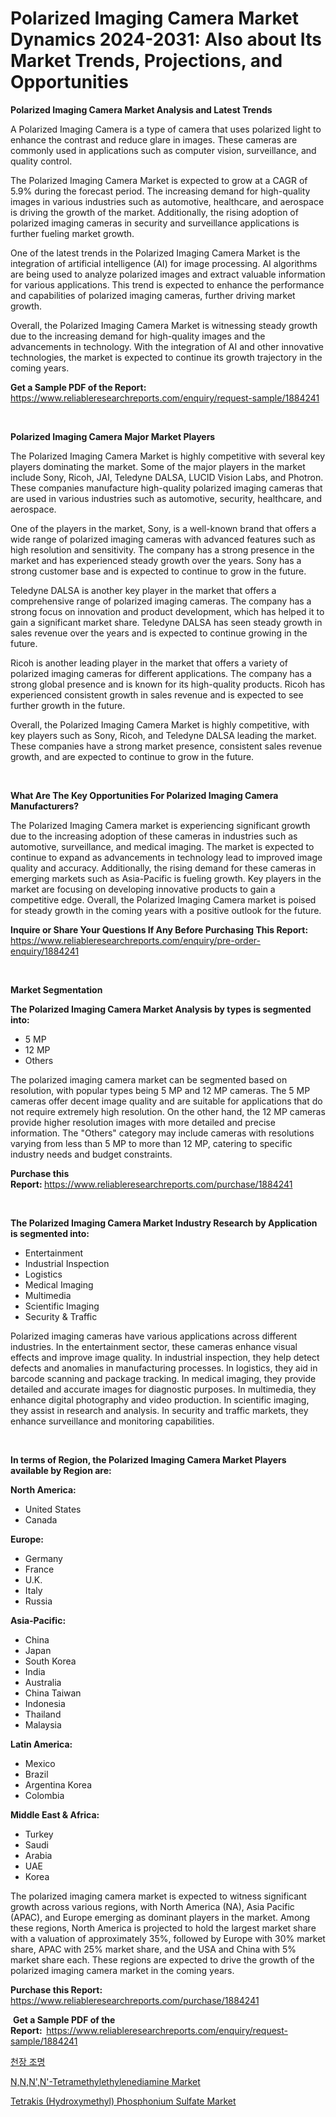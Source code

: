 <p><h1>Polarized Imaging Camera Market Dynamics 2024-2031: Also about Its Market Trends, Projections, and Opportunities</h1></p><p><strong>Polarized Imaging Camera Market Analysis and Latest Trends</strong></p>
<p><p>A Polarized Imaging Camera is a type of camera that uses polarized light to enhance the contrast and reduce glare in images. These cameras are commonly used in applications such as computer vision, surveillance, and quality control.</p><p>The Polarized Imaging Camera Market is expected to grow at a CAGR of 5.9% during the forecast period. The increasing demand for high-quality images in various industries such as automotive, healthcare, and aerospace is driving the growth of the market. Additionally, the rising adoption of polarized imaging cameras in security and surveillance applications is further fueling market growth.</p><p>One of the latest trends in the Polarized Imaging Camera Market is the integration of artificial intelligence (AI) for image processing. AI algorithms are being used to analyze polarized images and extract valuable information for various applications. This trend is expected to enhance the performance and capabilities of polarized imaging cameras, further driving market growth.</p><p>Overall, the Polarized Imaging Camera Market is witnessing steady growth due to the increasing demand for high-quality images and the advancements in technology. With the integration of AI and other innovative technologies, the market is expected to continue its growth trajectory in the coming years.</p></p>
<p><strong>Get a Sample PDF of the Report:&nbsp;</strong> <a href="https://www.reliableresearchreports.com/enquiry/request-sample/1884241">https://www.reliableresearchreports.com/enquiry/request-sample/1884241</a></p>
<p>&nbsp;</p>
<p><strong>Polarized Imaging Camera Major Market Players</strong></p>
<p><p>The Polarized Imaging Camera Market is highly competitive with several key players dominating the market. Some of the major players in the market include Sony, Ricoh, JAI, Teledyne DALSA, LUCID Vision Labs, and Photron. These companies manufacture high-quality polarized imaging cameras that are used in various industries such as automotive, security, healthcare, and aerospace.</p><p>One of the players in the market, Sony, is a well-known brand that offers a wide range of polarized imaging cameras with advanced features such as high resolution and sensitivity. The company has a strong presence in the market and has experienced steady growth over the years. Sony has a strong customer base and is expected to continue to grow in the future.</p><p>Teledyne DALSA is another key player in the market that offers a comprehensive range of polarized imaging cameras. The company has a strong focus on innovation and product development, which has helped it to gain a significant market share. Teledyne DALSA has seen steady growth in sales revenue over the years and is expected to continue growing in the future.</p><p>Ricoh is another leading player in the market that offers a variety of polarized imaging cameras for different applications. The company has a strong global presence and is known for its high-quality products. Ricoh has experienced consistent growth in sales revenue and is expected to see further growth in the future.</p><p>Overall, the Polarized Imaging Camera Market is highly competitive, with key players such as Sony, Ricoh, and Teledyne DALSA leading the market. These companies have a strong market presence, consistent sales revenue growth, and are expected to continue to grow in the future.</p></p>
<p>&nbsp;</p>
<p><strong>What Are The Key Opportunities For Polarized Imaging Camera Manufacturers?</strong></p>
<p><p>The Polarized Imaging Camera market is experiencing significant growth due to the increasing adoption of these cameras in industries such as automotive, surveillance, and medical imaging. The market is expected to continue to expand as advancements in technology lead to improved image quality and accuracy. Additionally, the rising demand for these cameras in emerging markets such as Asia-Pacific is fueling growth. Key players in the market are focusing on developing innovative products to gain a competitive edge. Overall, the Polarized Imaging Camera market is poised for steady growth in the coming years with a positive outlook for the future.</p></p>
<p><strong>Inquire or Share Your Questions If Any Before Purchasing This Report:</strong> <a href="https://www.reliableresearchreports.com/enquiry/pre-order-enquiry/1884241">https://www.reliableresearchreports.com/enquiry/pre-order-enquiry/1884241</a></p>
<p>&nbsp;</p>
<p><strong>Market Segmentation</strong></p>
<p><strong>The Polarized Imaging Camera Market Analysis by types is segmented into:</strong></p>
<p><ul><li>5 MP</li><li>12 MP</li><li>Others</li></ul></p>
<p><p>The polarized imaging camera market can be segmented based on resolution, with popular types being 5 MP and 12 MP cameras. The 5 MP cameras offer decent image quality and are suitable for applications that do not require extremely high resolution. On the other hand, the 12 MP cameras provide higher resolution images with more detailed and precise information. The "Others" category may include cameras with resolutions varying from less than 5 MP to more than 12 MP, catering to specific industry needs and budget constraints.</p></p>
<p><strong>Purchase this Report:&nbsp;</strong><a href="https://www.reliableresearchreports.com/purchase/1884241">https://www.reliableresearchreports.com/purchase/1884241</a></p>
<p>&nbsp;</p>
<p><strong>The Polarized Imaging Camera Market Industry Research by Application is segmented into:</strong></p>
<p><ul><li>Entertainment</li><li>Industrial Inspection</li><li>Logistics</li><li>Medical Imaging</li><li>Multimedia</li><li>Scientific Imaging</li><li>Security & Traffic</li></ul></p>
<p><p>Polarized imaging cameras have various applications across different industries. In the entertainment sector, these cameras enhance visual effects and improve image quality. In industrial inspection, they help detect defects and anomalies in manufacturing processes. In logistics, they aid in barcode scanning and package tracking. In medical imaging, they provide detailed and accurate images for diagnostic purposes. In multimedia, they enhance digital photography and video production. In scientific imaging, they assist in research and analysis. In security and traffic markets, they enhance surveillance and monitoring capabilities.</p></p>
<p>&nbsp;</p>
<p><strong>In terms of Region, the Polarized Imaging Camera Market Players available by Region are:</strong></p>
<p>
    <p> <strong> North America: </strong>
        <ul>
            <li>United States</li>
            <li>Canada</li>
        </ul>
        </p> 
    <p> <strong> Europe: </strong>
        <ul>
            <li>Germany</li>
            <li>France</li>
            <li>U.K.</li>
            <li>Italy</li>
            <li>Russia</li>
        </ul>
        </p> 
    <p> <strong> Asia-Pacific: </strong>
        <ul>
            <li>China</li>
            <li>Japan</li>
            <li>South Korea</li>
            <li>India</li>
            <li>Australia</li>
            <li>China Taiwan</li>
            <li>Indonesia</li>
            <li>Thailand</li>
            <li>Malaysia</li>
        </ul>
        </p> 
    <p> <strong> Latin America: </strong>
        <ul>
            <li>Mexico</li>
            <li>Brazil</li>
            <li>Argentina Korea</li>
            <li>Colombia</li>
        </ul>
        </p> 
    <p> <strong> Middle East & Africa: </strong>
        <ul>
            <li>Turkey</li>
            <li>Saudi</li>
            <li>Arabia</li>
            <li>UAE</li>
            <li>Korea</li>
        </ul>
    </p>
    </p>
<p><p>The polarized imaging camera market is expected to witness significant growth across various regions, with North America (NA), Asia Pacific (APAC), and Europe emerging as dominant players in the market. Among these regions, North America is projected to hold the largest market share with a valuation of approximately 35%, followed by Europe with 30% market share, APAC with 25% market share, and the USA and China with 5% market share each. These regions are expected to drive the growth of the polarized imaging camera market in the coming years.</p></p>
<p><strong>Purchase this Report: </strong><a href="https://www.reliableresearchreports.com/purchase/1884241">https://www.reliableresearchreports.com/purchase/1884241</a></p>
<p>&nbsp;<strong>Get a Sample PDF of the Report:&nbsp;&nbsp;</strong><a href="https://www.reliableresearchreports.com/enquiry/request-sample/1884241">https://www.reliableresearchreports.com/enquiry/request-sample/1884241</a></p>
<p><strong></strong></p>
<p><p><a href="https://github.com/oajzkywllm460/Market-Research-Report-List-1/blob/main/481203512907.md">천장 조명</a></p><p><a href="https://www.linkedin.com/pulse/nnnn-tetramethylethylenediamine-market-size-evaluating-its-xchnc?trackingId=MzacpMYWK2Z1MEG4GMV%2B7A%3D%3D">N,N,N',N'-Tetramethylethylenediamine Market</a></p><p><a href="https://www.linkedin.com/pulse/insights-tetrakis-hydroxymethyl-phosphonium-sulfate-market-snwzc?trackingId=2BZiOKQGmSzQcqdCWlxDjw%3D%3D">Tetrakis (Hydroxymethyl) Phosphonium Sulfate Market</a></p></p>